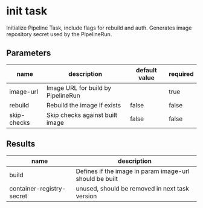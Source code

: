 # init task

Initialize Pipeline Task, include flags for rebuild and auth. Generates image repository secret used by the PipelineRun.

## Parameters
|name|description|default value|required|
|---|---|---|---|
|image-url|Image URL for build by PipelineRun||true|
|rebuild|Rebuild the image if exists|false|false|
|skip-checks|Skip checks against built image|false|false|

## Results
|name|description|
|---|---|
|build|Defines if the image in param image-url should be built|
|container-registry-secret|unused, should be removed in next task version|

